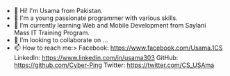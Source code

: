 - 👋 Hi! I'm Usama from Pakistan.
- 👀 I'm a young passionate programmer with various skills.
- 🌱 I’m currently learning Web and Mobile Development from Saylani Mass IT Training Program.
- 💞️ I’m looking to collaborate on ...
- 📫 How to reach me:>
            Facebook:   https://www.facebook.com/Usama.1CS
            LinkedIn:   https://www.linkedin.com/in/usama303
            GitHub:     https://github.com/Cyber-Ping
            Twitter:    https://twitter.com/CS_USAma

<!---
Cyber-Ping/Cyber-Ping is a ✨ special ✨ repository because its `README.md` (this file) appears on your GitHub profile.
You can click the Preview link to take a look at your changes.
--->
